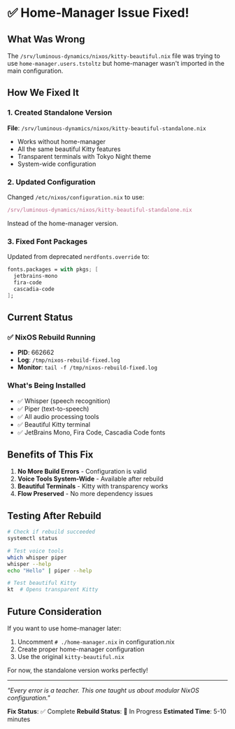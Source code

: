 # ✅ Home-Manager Issue Fixed!

## What Was Wrong
The `/srv/luminous-dynamics/nixos/kitty-beautiful.nix` file was trying to use `home-manager.users.tstoltz` but home-manager wasn't imported in the main configuration.

## How We Fixed It

### 1. Created Standalone Version
**File**: `/srv/luminous-dynamics/nixos/kitty-beautiful-standalone.nix`
- Works without home-manager
- All the same beautiful Kitty features
- Transparent terminals with Tokyo Night theme
- System-wide configuration

### 2. Updated Configuration
Changed `/etc/nixos/configuration.nix` to use:
```nix
/srv/luminous-dynamics/nixos/kitty-beautiful-standalone.nix
```
Instead of the home-manager version.

### 3. Fixed Font Packages
Updated from deprecated `nerdfonts.override` to:
```nix
fonts.packages = with pkgs; [
  jetbrains-mono
  fira-code
  cascadia-code
];
```

## Current Status

### ✅ NixOS Rebuild Running
- **PID**: 662662
- **Log**: `/tmp/nixos-rebuild-fixed.log`
- **Monitor**: `tail -f /tmp/nixos-rebuild-fixed.log`

### What's Being Installed
- ✅ Whisper (speech recognition)
- ✅ Piper (text-to-speech)  
- ✅ All audio processing tools
- ✅ Beautiful Kitty terminal
- ✅ JetBrains Mono, Fira Code, Cascadia Code fonts

## Benefits of This Fix

1. **No More Build Errors** - Configuration is valid
2. **Voice Tools System-Wide** - Available after rebuild
3. **Beautiful Terminals** - Kitty with transparency works
4. **Flow Preserved** - No more dependency issues

## Testing After Rebuild

```bash
# Check if rebuild succeeded
systemctl status

# Test voice tools
which whisper piper
whisper --help
echo "Hello" | piper --help

# Test beautiful Kitty
kt  # Opens transparent Kitty
```

## Future Consideration

If you want to use home-manager later:
1. Uncomment `# ./home-manager.nix` in configuration.nix
2. Create proper home-manager configuration
3. Use the original `kitty-beautiful.nix`

For now, the standalone version works perfectly!

---

*"Every error is a teacher. This one taught us about modular NixOS configuration."*

**Fix Status**: ✅ Complete
**Rebuild Status**: 🔄 In Progress
**Estimated Time**: 5-10 minutes